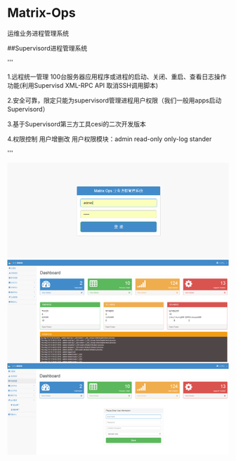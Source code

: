 # Matrix-Ops
运维业务进程管理系统

##Supervisord进程管理系统

'''

1.远程统一管理 100台服务器应用程序或进程的启动、关闭、重启、查看日志操作功能(利用Supervisd XML-RPC API 取消SSH调用脚本)

2.安全可靠，限定只能为supervisord管理进程用户权限（我们一般用apps启动 Supervisord）

3.基于Supervisord第三方工具cesi的二次开发版本

4.权限控制 用户增删改 用户权限模块：admin read-only  only-log stander

'''

![image](https://github.com/Luolired/Matrix-Ops/blob/master/img/111.png)
![image](https://github.com/Luolired/Matrix-Ops/blob/master/img/222.png)
![image](https://github.com/Luolired/Matrix-Ops/blob/master/img/333.png)
